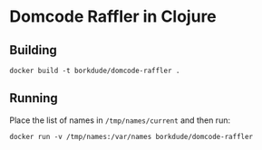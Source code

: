 # Domcode Raffler in Clojure

## Building

    docker build -t borkdude/domcode-raffler .

## Running

Place the list of names in `/tmp/names/current` and then run:

    docker run -v /tmp/names:/var/names borkdude/domcode-raffler
